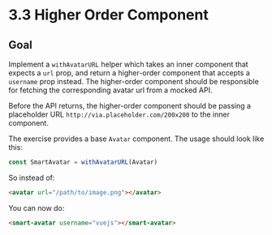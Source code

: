 # 3.3 Higher Order Component


## Goal

Implement a `withAvatarURL` helper which takes an inner component that expects a `url` prop, and return a higher-order component that accepts a `username` prop instead. The higher-order component should be responsible for fetching the corresponding avatar url from a mocked API.

Before the API returns, the higher-order component should be passing a placeholder URL `http://via.placeholder.com/200x200` to the inner component.

The exercise provides a base `Avatar` component. The usage should look like this:

``` js
const SmartAvatar = withAvatarURL(Avatar)
```

So instead of:

``` html
<avatar url="/path/to/image.png"></avatar>
```

You can now do:

``` html
<smart-avatar username="vuejs"></smart-avatar>
```
